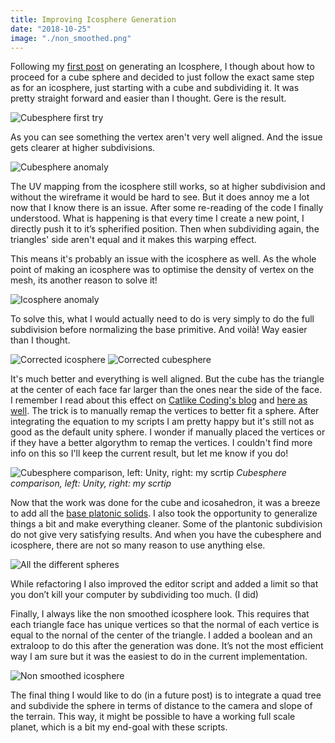 ```yaml
---
title: Improving Icosphere Generation
date: "2018-10-25"
image: "./non_smoothed.png"
---
```


Following my [first post](https://www.alexisgiard.com/icosahedron-sphere/) on generating an Icosphere, I though about how to proceed for a cube sphere and decided to just follow the exact same step as for an icosphere, just starting with a cube and subdividing it. It was pretty straight forward and easier than I thought. Gere is the result.

![Cubesphere first try](./cube_issue_1.png)

As you can see something the vertex aren't very well aligned. And the issue gets clearer at higher subdivisions.

![Cubesphere anomaly](./cube_issue_2.png)

The UV mapping from the icosphere still works, so at higher subdivision and without the wireframe it would be hard to see. But it does annoy me a lot now that I know there is an issue. After some re-reading of the code I finally understood. What is happening is that every time I create a new point, I directly push it to it’s spherified position. Then when subdividing again, the triangles' side aren't equal and it makes this warping effect.

<!-- // subdivide the triangles faces
for (int i = 1; i < resolution; i++) {
    List<FaceVertIndices> faces2 = new List<FaceVertIndices>();
    foreach (var tri in faces) {
        
        int a = GetMiddlePoint(tri.IndA, tri.IndB, ref vertices, ref middlePointIndexCache, radius);
        int b = GetMiddlePoint(tri.IndB, tri.IndC, ref vertices, ref middlePointIndexCache, radius);
        int c = GetMiddlePoint(tri.IndC, tri.IndA, ref vertices, ref middlePointIndexCache, radius);

        faces2.Add(new FaceVertIndices(tri.IndA, a, c));
        faces2.Add(new FaceVertIndices(tri.IndB, b, a));
        faces2.Add(new FaceVertIndices(tri.IndC, c, b));
        faces2.Add(new FaceVertIndices(a, b, c));
    }
    faces = faces2;
}

And:
vertices.Add(middle.normalized * radius); -->


This means it's probably an issue with the icosphere as well. As the whole point of making an icosphere was to optimise the density of vertex on the mesh, its another reason to solve it!

![Icosphere anomaly](./ico_issue.png)


To solve this, what I would actually need to do is very simply to do the full subdivision before normalizing the base primitive. And voilà! Way easier than I thought.

![Corrected icosphere](./ico_correct.png)
![Corrected cubesphere](./correct_cube.png)

It's much better and everything is well aligned. But the cube has the triangle at the center of each face far larger than the ones near the side of the face. I remember I read about this effect on [Catlike Coding's blog](https://catlikecoding.com/unity/tutorials/cube-sphere/) and [here as well](http://mathproofs.blogspot.com/2005/07/mapping-cube-to-sphere.html). The trick is to manually remap the vertices to better fit a sphere. After integrating the equation to my scripts I am pretty happy but it's still not as good as the default unity sphere. I wonder if manually placed the vertices or if they have a better algorythm to remap the vertices. I couldn't find more info on this so I'll keep the current result, but let me know if you do!

![Cubesphere comparison, left: Unity, right: my scrtip](./cube_comparison.png)
*Cubesphere comparison, left: Unity, right: my scrtip*

Now that the work was done for the cube and icosahedron, it was a breeze to add all the [base platonic solids](https://en.wikipedia.org/wiki/Platonic_solid). I also took the opportunity to generalize things a bit and make everything cleaner. Some of the plantonic subdivision do not give very satisfying results. And when you have the cubesphere and icosphere, there are not so many reason to use anything else.

![All the different spheres](./all_spheres.png)

While refactoring I also improved the editor script and added a limit so that you don’t kill your computer by subdividing too much. (I did)

Finally, I always like the non smoothed icosphere look. This requires that each triangle face has unique vertices so that the normal of each vertice is equal to the nornal of the center of the triangle. I added a boolean and an extraloop to do this after the generation was done. It’s not the most efficient way I am sure but it was the easiest to do in the current implementation.

![Non smoothed icosphere](./non_smoothed.png)

The final thing I would like to do (in a future post) is to integrate a quad tree and subdivide the sphere in terms of distance to the camera and slope of the terrain. This way, it might be possible to have a working full scale planet, which is a bit my end-goal with these scripts.
